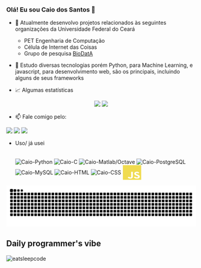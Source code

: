 ### Olá! Eu sou Caio dos Santos 👋

- 🔭 Atualmente desenvolvo projetos relacionados às seguintes organizações da Universidade Federal do Ceará
    - PET Engenharia de Computação
    - Célula de Internet das Coisas
    - Grupo de pesquisa <a href="www.linkedin.com/company/biodata-research-group/about/">BioDatA</a>

- 🌱 Estudo diversas tecnologias porém Python, para Machine Learning, e javascript, para desenvolvimento web, são os principais, incluindo alguns de seus frameworks

- 📈 Algumas estatísticas
  
<div align="center">
  <img  width="450em" src="https://github-readme-stats.vercel.app/api?username=caio-sts&&show_icons=true&count_private=true&theme=radical"/>  <img width="380em" src="https://github-readme-stats.vercel.app/api/top-langs/?username=caio-sts&layout=compact&theme=radical&show_icons=true&count_private=true"/>
      </div>

- 📫 Fale comigo pelo:
  
<div>
    <div width=500px> </div> <a href="https://www.instagram.com/caio.santosn/" target="_blank"><img src="https://img.shields.io/badge/-Instagram-%23E4405F?style=for-the-badge&logo=instagram&logoColor=white" target="_blank"></a> 
  <a href = "mailto:caio.santos@alu.ufc.br"><img src="https://img.shields.io/badge/-Gmail-%23333?style=for-the-badge&logo=gmail&logoColor=white" target="_blank"></a>
  <a href="www.linkedin.com/in/caio-santos-nasc/" target="_blank"><img src="https://img.shields.io/badge/-LinkedIn-%230077B5?style=for-the-badge&logo=linkedin&logoColor=white" target="_blank"></a> 
  </div>
  
- Uso/ já usei
  
  <div style="display: inline_block"><br>
  <img align="center" alt="Caio-Python" height="40" width="50" src="https://cdn.jsdelivr.net/gh/devicons/devicon/icons/python/python-original-wordmark.svg">
  <img align="center" alt="Caio-C" height="40" width="50" src="https://cdn.jsdelivr.net/gh/devicons/devicon/icons/c/c-original.svg" /> 
  <img align="center" alt="Caio-Matlab/Octave" height="40" width="50" src="https://cdn.jsdelivr.net/gh/devicons/devicon/icons/matlab/matlab-original.svg" />
  <img align="center" alt="Caio-PostgreSQL" height="40" width="50" src="https://cdn.jsdelivr.net/gh/devicons/devicon/icons/postgresql/postgresql-plain-wordmark.svg" />
  <img align="center" alt="Caio-MySQL" height="40" width="50"  src="https://cdn.jsdelivr.net/gh/devicons/devicon/icons/mysql/mysql-original-wordmark.svg" />
  <img align="center" alt="Caio-HTML" height="40" width="50" src="https://cdn.jsdelivr.net/gh/devicons/devicon/icons/html5/html5-plain-wordmark.svg">
  <img align="center" alt="Caio-CSS" height="40" width="50" src="https://cdn.jsdelivr.net/gh/devicons/devicon/icons/css3/css3-original-wordmark.svg">
  <img align="center" alt="Caio-Js" height="40" width="50" src="https://raw.githubusercontent.com/devicons/devicon/master/icons/javascript/javascript-plain.svg">
</div>
  
  ![Snake animation](https://github.com/caio-sts/caio-sts/blob/output/github-contribution-grid-snake.svg)

  ## Daily programmer's vibe
  
  <img align="center" alt="eatsleepcode" width="350" src="https://raw.githubusercontent.com/raghavk16/raghavk16/master/giphy.webp">
  


